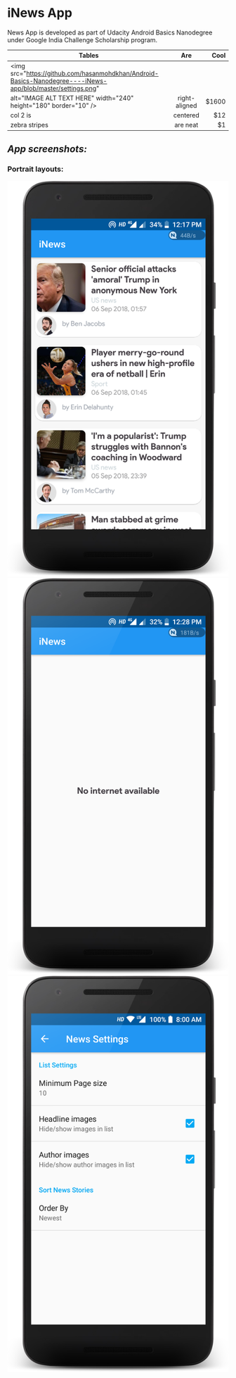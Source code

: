 # iNews App

News App is developed as part of Udacity Android Basics Nanodegree under Google India Challenge Scholarship program.

| Tables        | Are           | Cool  |
| ------------- |:-------------:| -----:|
| <img src="https://github.com/hasanmohdkhan/Android-Basics-Nanodegree----iNews-app/blob/master/settings.png" 
alt="IMAGE ALT TEXT HERE" width="240" height="180" border="10" />     | right-aligned | $1600 |
| col 2 is      | centered      |   $12 |
| zebra stripes | are neat      |    $1 |


## **_App screenshots:_**

### **Portrait layouts:**

![screenshots](https://github.com/hasanmohdkhan/Android-Basics-Nanodegree----iNews-app/blob/master/MainActivity.png)   ![screenshots2](https://github.com/hasanmohdkhan/Android-Basics-Nanodegree----iNews-app/blob/master/internet%20connection.png)
![screenshots](https://github.com/hasanmohdkhan/Android-Basics-Nanodegree----iNews-app/blob/master/settings.png) 